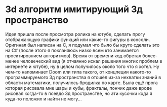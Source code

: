 # 3d алгоритм имитирующий 3д пространство

Идея пришла после просмотра ролика на ютубе, сделать прогу отображающую графики функций или какие-то фигуры в консоли. Оригинал был написан на C, я подумал что было бы круто сделать это на C# (после этого я покланяюсь низко всем кто занимается проектировнием алгоритмов).
Время от времени код обретал более-менее человеческий вид (я отчаянно искал решения многих проблем в интернете и ютубе), ну в целом получилось около того что я хотел. Ну чем-то напоминает Doom или типа такого, от концпеции какого-то программируемого 3д пространства я отошёл
из-за нехватки знаний в области математики, получилось бродилка по карте. Была ещё прога которая рисовала мне шары и кубы, фракталы, пончик даже вроде рисовал когда-то в псевдо 3д пространстве, но эти кусочки кода я куда-то положил и найти не могу... 
